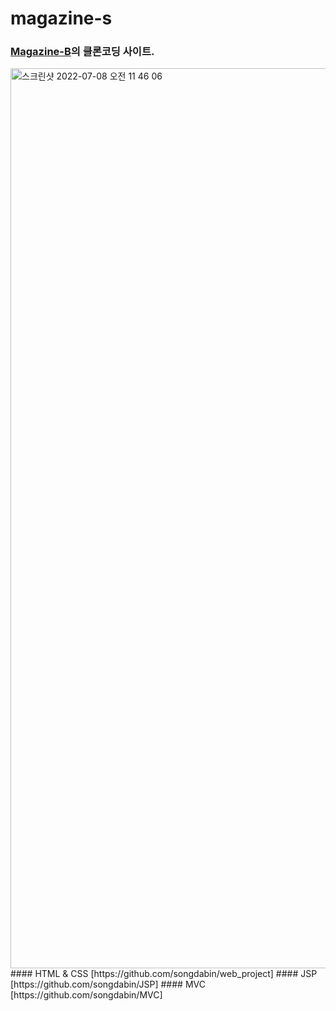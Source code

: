 # magazine-s
### [Magazine-B](https://magazine-b.co.kr/)의 클론코딩 사이트.
<img width="1440" alt="스크린샷 2022-07-08 오전 11 46 06" src="https://user-images.githubusercontent.com/82192898/178011621-0d9d7df8-2499-41e4-bfdd-baa606f92bc4.png">
#### HTML & CSS [https://github.com/songdabin/web_project]
#### JSP [https://github.com/songdabin/JSP]
#### MVC [https://github.com/songdabin/MVC]
